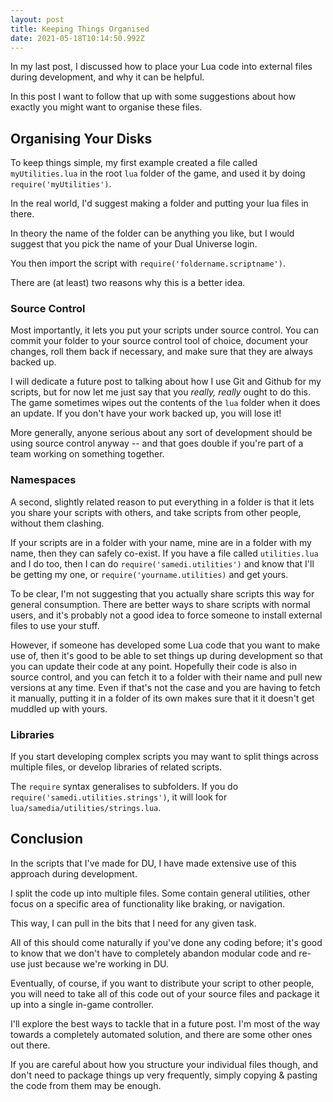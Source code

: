 ```yaml
---
layout: post
title: Keeping Things Organised
date: 2021-05-18T10:14:50.992Z
---
```

In my last post, I discussed how to place your Lua code into external files during development, and why it can be helpful.

In this post I want to follow that up with some suggestions about how exactly you might want to organise these files.

## Organising Your Disks

To keep things simple, my first example created a file called `myUtilities.lua` in the root `lua` folder of the game, and used it by doing `require('myUtilities')`.

In the real world, I'd suggest making a folder and putting your lua files in there.

In theory the name of the folder can be anything you like, but I would suggest that you pick the name of your Dual Universe login.

You then import the script with `require('foldername.scriptname')`.

There are (at least) two reasons why this is a better idea.

### Source Control

Most importantly, it lets you put your scripts under source control. You can commit your folder to  your source control tool of choice, document your changes, roll them back if necessary, and make sure that they are always backed up. 

I will dedicate a future post to talking about how I use Git and Github for my scripts, but for now let me just say that you _really, really_ ought to do this. The game sometimes wipes out the contents of the `lua` folder when it does an update. If you don't have your work backed up, you will lose it! 

More generally, anyone serious about any sort of development should be using source control anyway -- and that goes double if you're part of a team working on something together.

### Namespaces

A second, slightly related reason to put everything in a folder is that it lets you share your scripts with others, and take scripts from other people, without them clashing.

If your scripts are in a folder with your name, mine are in a folder with my name, then they can safely co-exist. If you have a file called `utilities.lua` and I do too, then I can do `require('samedi.utilities')` and know that I'll be getting my one, or `require('yourname.utilities)` and get yours.

To be clear, I'm not suggesting that you actually share scripts this way for general consumption. There are better ways to share scripts with normal users, and it's probably not a good idea to force someone to install external files to use your stuff.

However, if someone has developed some Lua code that you want to make use of, then it's good to be able to set things up during development so that you can update their code at any point. Hopefully their code is also in source control, and you can fetch it to a folder with their name and pull new versions at any time. Even if that's not the case and you are having to fetch it manually, putting it in a folder of its own makes sure that it it doesn't get muddled up with yours.

### Libraries

If you start developing complex scripts you may want to split things across multiple files, or develop libraries of related scripts.

The `require` syntax generalises to subfolders. If you do `require('samedi.utilities.strings')`, it will look for  `lua/samedia/utilities/strings.lua`.

## Conclusion

In the scripts that I've made for DU, I have made extensive use of this approach during development. 

I split the code up into multiple files. Some contain general utilities, other focus on a specific area of functionality like braking, or navigation.

This way, I can pull in the bits that I need for any given task.

All of this should come naturally if you've done any coding before; it's good to know that we don't have to completely abandon modular code and re-use just because we're working in DU.

Eventually, of course, if you want to distribute your script to other people, you will need to take all of this code out of your source files and package it up into a single in-game controller.

I'll explore the best ways to tackle that in a future post. I'm most of the way towards a completely automated solution, and there are some other ones out there. 

If you are careful about how you structure your individual files though, and don't need to package things up very frequently, simply copying & pasting the code from them may be enough.
